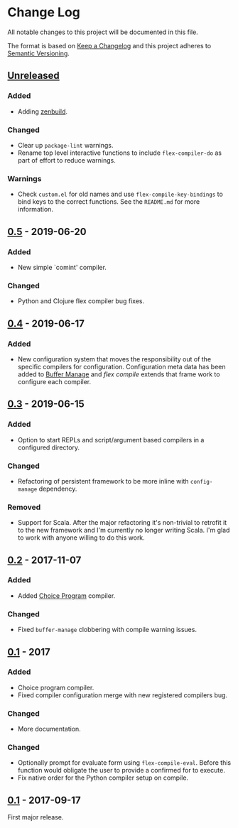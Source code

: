 # Change Log
All notable changes to this project will be documented in this file.

The format is based on [Keep a Changelog](http://keepachangelog.com/)
and this project adheres to [Semantic Versioning](http://semver.org/).


## [Unreleased]

### Added
- Adding [zenbuild].
### Changed
- Clear up `package-lint` warnings.
- Rename top level interactive functions to include `flex-compiler-do` as part
  of effort to reduce warnings.
### Warnings
- Check `custom.el` for old names and use `flex-compile-key-bindings` to bind
  keys to the correct functions.  See the `README.md` for more information.

## [0.5] - 2019-06-20
### Added
- New simple `comint' compiler.

### Changed
- Python and Clojure flex compiler bug fixes.


## [0.4] - 2019-06-17
### Added
- New configuration system that moves the responsibility out of the specific
  compilers for configuration.  Configuration meta data has been added to
  [Buffer Manage] and *flex compile* extends that frame work to configure each
  compiler.


## [0.3] - 2019-06-15
### Added
- Option to start REPLs and script/argument based compilers in a configured
  directory.

### Changed
- Refactoring of persistent framework to be more inline with `config-manage`
  dependency.

### Removed
- Support for Scala.  After the major refactoring it's non-trivial to retrofit
  it to the new framework and I'm currently no longer writing Scala.  I'm glad
  to work with anyone willing to do this work.


## [0.2] - 2017-11-07
### Added
- Added [Choice Program] compiler.

### Changed
- Fixed `buffer-manage` clobbering with compile warning issues.


## [0.1] - 2017

### Added
- Choice program compiler.
- Fixed compiler configuration merge with new registered compilers bug.

### Changed
- More documentation.


### Changed
- Optionally prompt for evaluate form using `flex-compile-eval`.  Before this
  function would obligate the user to provide a confirmed for to execute.
- Fix native order for the Python compiler setup on compile.

## [0.1] - 2017-09-17
First major release.


[Unreleased]: https://github.com/plandes/flex-compile/compare/v0.5...HEAD
[0.5]: https://github.com/plandes/flex-compile/compare/v0.4...v0.5
[0.4]: https://github.com/plandes/flex-compile/compare/v0.3...v0.4
[0.3]: https://github.com/plandes/flex-compile/compare/v0.2...v0.3
[0.2]: https://github.com/plandes/flex-compile/compare/v0.1...v0.2
[0.1]: https://github.com/plandes/flex-compile/compare/772d70f...v0.1

<!-- links -->
[Choice Program]: https://github.com/plandes/choice-program
[Buffer Manage]: https://github.com/plandes/buffer-manage
[zenbuild]: https://github.com/plandes/zenbuild
